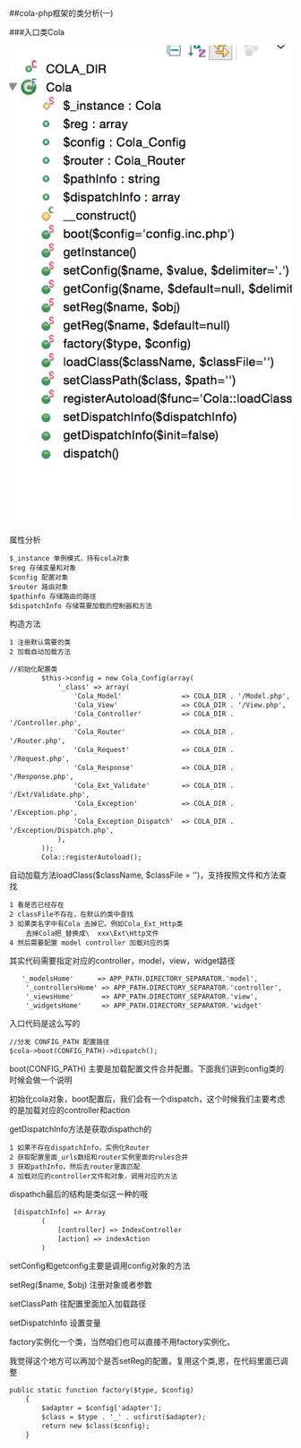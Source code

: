 ##cola-php框架的类分析(一)

###入口类Cola

![cola类的结构](cola类的结构.png)


属性分析

	$_instance 单例模式，持有cola对象
	$reg 存储变量和对象
	$config 配置对象
	$router 路由对象
	$pathinfo 存储路由的路径
	$dispatchInfo 存储需要加载的控制器和方法	

构造方法

	1 注册默认需要的类
	2 加载自动加载方法

```
//初始化配置类
        $this->config = new Cola_Config(array(
            '_class' => array(
                'Cola_Model'               => COLA_DIR . '/Model.php',
                'Cola_View'                => COLA_DIR . '/View.php',
                'Cola_Controller'          => COLA_DIR . '/Controller.php',
                'Cola_Router'              => COLA_DIR . '/Router.php',
                'Cola_Request'             => COLA_DIR . '/Request.php',
                'Cola_Response'            => COLA_DIR . '/Response.php',
                'Cola_Ext_Validate'        => COLA_DIR . '/Ext/Validate.php',
                'Cola_Exception'           => COLA_DIR . '/Exception.php',
                'Cola_Exception_Dispatch'  => COLA_DIR . '/Exception/Dispatch.php',
            ),
        ));
        Cola::registerAutoload();
```

自动加载方法loadClass($className, $classFile = '')，支持按照文件和方法查找
	
	1 看是否已经存在
	2 classFile不存在，在默认的类中查找
	3 如果类名字中有Cola 去掉它。例如Cola_Ext_Http类
		去掉Cola把_替换成\  xxx\Ext\Http文件
	4 然后需要配置 model controller 加载对应的类




其实代码需要指定对应的controller，model，view，widget路径


```
   '_modelsHome'      => APP_PATH.DIRECTORY_SEPARATOR.'model',
    '_controllersHome' => APP_PATH.DIRECTORY_SEPARATOR.'controller',
    '_viewsHome'       => APP_PATH.DIRECTORY_SEPARATOR.'view',
    '_widgetsHome'     => APP_PATH.DIRECTORY_SEPARATOR.'widget'
```
 
入口代码是这么写的 
```
//分发 CONFIG_PATH 配置路径
$cola->boot(CONFIG_PATH)->dispatch();
```

boot(CONFIG_PATH) 主要是加载配置文件合并配置。下面我们讲到config类的时候会做一个说明


初始化cola对象，boot配置后，我们会有一个dispatch，这个时候我们主要考虑的是加载对应的controller和action



getDispatchInfo方法是获取dispathch的
	
	1 如果不存在dispatchInfo，实例化Router
	2 获取配置里面_urls数组和router实例里面的rules合并
	3 获取pathInfo，然后去router里面匹配
	4 加载对应的controller文件和对象，调用对应的方法


dispathch最后的结构是类似这一种的哦
```
 [dispatchInfo] => Array
        (
            [controller] => IndexController
            [action] => indexAction
        )
```




setConfig和getconfig主要是调用config对象的方法

setReg($name, $obj) 注册对象或者参数

setClassPath 往配置里面加入加载路径

setDispatchInfo 设置变量


factory实例化一个类，当然咱们也可以直接不用factory实例化，

我觉得这个地方可以再加个是否setReg的配置，复用这个类,恩，在代码里面已调整

```
public static function factory($type, $config)
    {
        $adapter = $config['adapter'];
        $class = $type . '_' . ucfirst($adapter);
        return new $class($config);
    }
```




































































